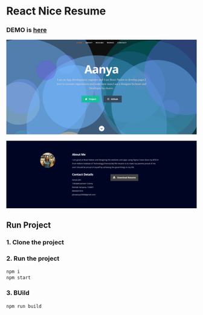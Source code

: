 # React Nice Resume     

### DEMO is [here](https://nordicgiant2.github.io/react-nice-resume-page/index.html)

![img](https://github.com/Aanyajain/Portfolio1/blob/main/Portfolio/public/images/img1.png)

![img](https://github.com/Aanyajain/Portfolio1/blob/main/Portfolio/public/images/img2.png)

## Run Project
### 1. Clone the project

### 2. Run the project
```shell
npm i
npm start
```

### 3. BUild
```shell
npm run build
```

